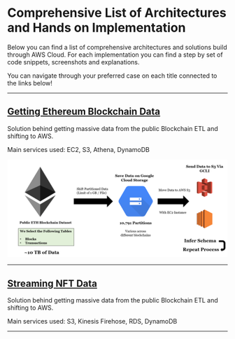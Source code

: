 # Comprehensive List of Architectures and Hands on Implementation

Below you can find a list of comprehensive architectures and solutions build through AWS Cloud.
For each implementation you can find a step by set of code snippets, screenshots and explanations.

You can navigate through your preferred case on each title connected to the links below!

---

## [Getting Ethereum Blockchain Data](https://github.com/JShollaj/AWS-Solutions-Portfolio/blob/master/Getting%20Ethereum%20Blockchain%20Data.md)

Solution behind getting massive data from the public Blockchain ETL and shifting to AWS.

Main services used:
EC2, S3, Athena, DynamoDB

![Alt text](ETH%20Assets/ETH-Architecture.png)

---

## [Streaming NFT  Data](https://github.com/JShollaj/AWS-Solutions-Portfolio/blob/master/Getting%20Ethereum%20Blockchain%20Data.md)

Solution behind getting massive data from the public Blockchain ETL and shifting to AWS.

Main services used:
S3, Kinesis Firehose, RDS, DynamoDB

---






